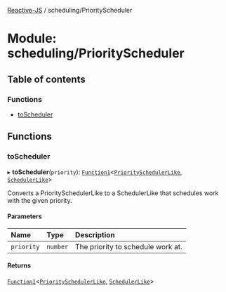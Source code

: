 [Reactive-JS](../README.md) / scheduling/PriorityScheduler

# Module: scheduling/PriorityScheduler

## Table of contents

### Functions

- [toScheduler](scheduling_PriorityScheduler.md#toscheduler)

## Functions

### toScheduler

▸ **toScheduler**(`priority`): [`Function1`](functions.md#function1)<[`PrioritySchedulerLike`](../interfaces/scheduling.PrioritySchedulerLike.md), [`SchedulerLike`](../interfaces/scheduling.SchedulerLike.md)\>

Converts a PrioritySchedulerLike to a SchedulerLike that schedules work with the given priority.

#### Parameters

| Name | Type | Description |
| :------ | :------ | :------ |
| `priority` | `number` | The priority to schedule work at. |

#### Returns

[`Function1`](functions.md#function1)<[`PrioritySchedulerLike`](../interfaces/scheduling.PrioritySchedulerLike.md), [`SchedulerLike`](../interfaces/scheduling.SchedulerLike.md)\>
